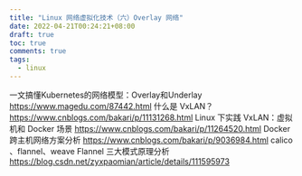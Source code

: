 ```yaml
---
title: "Linux 网络虚拟化技术（六）Overlay 网络"
date: 2022-04-21T00:24:21+08:00
draft: true
toc: true
comments: true
tags:
  - linux
---
```


一文搞懂Kubernetes的网络模型：Overlay和Underlay https://www.magedu.com/87442.html
什么是 VxLAN？  https://www.cnblogs.com/bakari/p/11131268.html
Linux 下实践 VxLAN：虚拟机和 Docker 场景 https://www.cnblogs.com/bakari/p/11264520.html
Docker 跨主机网络方案分析 https://www.cnblogs.com/bakari/p/9036984.html
calico 、flannel、weave
Flannel 三大模式原理分析 https://blog.csdn.net/zyxpaomian/article/details/111595973
